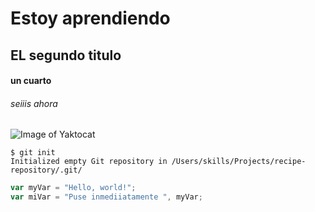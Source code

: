 # Estoy aprendiendo 
## EL segundo titulo
#### un cuarto
###### seiiis ahora
![Image of Yaktocat](https://octodex.github.com/images/yaktocat.png)
```
$ git init
Initialized empty Git repository in /Users/skills/Projects/recipe-repository/.git/
```
``` javascript
var myVar = "Hello, world!";
var miVar = "Puse inmediiatamente ", myVar;
```
